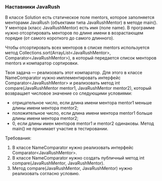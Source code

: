 
### Наставники JavaRush

В классе Solution есть статическое поле mentors, которое заполняется менторами JavaRush (объектами типа JavaRushMentor) в методе main().
У ментора (класс JavaRushMentor) есть имя (поле name). В программе нужно отсортировать менторов по длине имени в возрастающем порядке
(от самого короткого до самого длинного).

Чтобы отсортировать всех менторов в списке mentors используется метод Collections.sort(ArrayList&lt;JavaRushMentor&gt;, Comparator&lt;JavaRushMentor&gt;),
в который передается список менторов mentors и компаратор сортировки.

Твоя задача &mdash; реализовать этот компаратор. Для этого в классе NameComparator нужно имплементировать интерфейс Comparator&lt;JavaRushMentor&gt; и
реализовать метод int compare(JavaRushMentor mentor1, JavaRushMentor mentor2), который возвращает числовое значение со следующими условиями:
- отрицательное число, если длина имени ментора mentor1 меньше длины имени ментора mentor2;
- положительное число, если длина имени ментора mentor1 больше длины имени ментора mentor2;
- 0, если длины имен менторов mentor1 и mentor2 одинаковы.
Метод main() не принимает участие в тестировании.


Требования:
1.	В классе NameComparator нужно реализовать интерфейс Comparator&lt;JavaRushMentor&gt;.
2.	В классе NameComparator нужно создать публичный метод int compare(JavaRushMentor, JavaRushMentor).
3.	Метод compare(JavaRushMentor, JavaRushMentor) нужно реализовать согласно условию.


